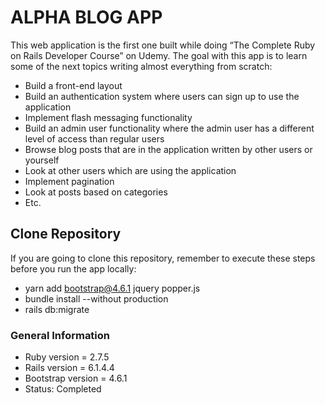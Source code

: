 # ALPHA BLOG APP

This web application is the first one built while doing “The Complete Ruby on Rails Developer Course” on Udemy. The goal with this app is to learn some of the next topics writing almost everything from scratch:

* Build a front-end layout
* Build an authentication system where users can sign up to use the application
* Implement flash messaging functionality
* Build an admin user functionality where the admin user has a different level of access than regular users
* Browse blog posts that are in the application written by other users or yourself
* Look at other users which are using the application
* Implement pagination
* Look at posts based on categories
* Etc.

## Clone Repository

If you are going to clone this repository, remember to execute these steps before you run the app locally:

* yarn add bootstrap@4.6.1 jquery popper.js
* bundle install --without production
* rails db:migrate

### General Information

* Ruby version = 2.7.5
* Rails version = 6.1.4.4
* Bootstrap version = 4.6.1
* Status: Completed

